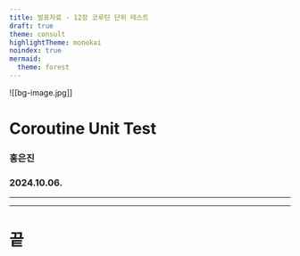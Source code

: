 ```yaml
---
title: 발표자료 - 12장 코루틴 단위 테스트
draft: true
theme: consult
highlightTheme: monokai
noindex: true
mermaid:
  theme: forest
---
```


![[bg-image.jpg]]
# Coroutine Unit Test

### 홍은진
### 2024.10.06.
---



---


# 끝

